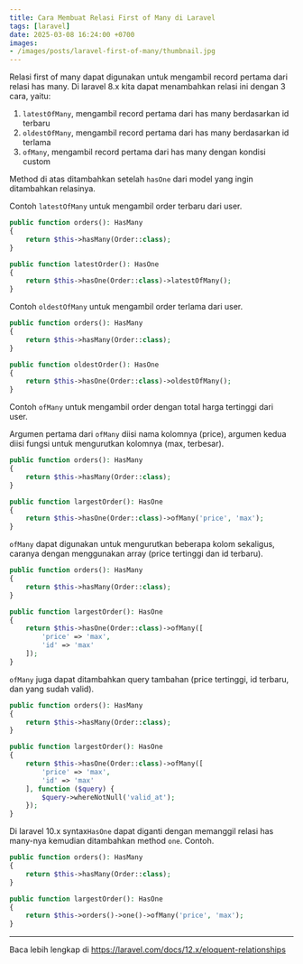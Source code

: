 ```yaml
---
title: Cara Membuat Relasi First of Many di Laravel
tags: [laravel]
date: 2025-03-08 16:24:00 +0700
images:
- /images/posts/laravel-first-of-many/thumbnail.jpg
---
```


Relasi first of many dapat digunakan untuk mengambil record pertama dari relasi has many. Di laravel 8.x kita dapat menambahkan relasi ini dengan 3 cara, yaitu:

<!--more-->

1. `latestOfMany`, mengambil record pertama dari has many berdasarkan id terbaru
2. `oldestOfMany`, mengambil record pertama dari has many berdasarkan id terlama
3. `ofMany`, mengambil record pertama dari has many dengan kondisi custom

Method di atas ditambahkan setelah `hasOne` dari model yang ingin ditambahkan relasinya.

Contoh `latestOfMany` untuk mengambil order terbaru dari user.

```php   
public function orders(): HasMany
{
    return $this->hasMany(Order::class);
}

public function latestOrder(): HasOne
{
    return $this->hasOne(Order::class)->latestOfMany();
}
```

Contoh `oldestOfMany` untuk mengambil order terlama dari user.

```php   
public function orders(): HasMany
{
    return $this->hasMany(Order::class);
}

public function oldestOrder(): HasOne
{
    return $this->hasOne(Order::class)->oldestOfMany();
}
```

Contoh `ofMany` untuk mengambil order dengan total harga tertinggi dari user.

Argumen pertama dari `ofMany` diisi nama kolomnya (price), argumen kedua diisi fungsi untuk mengurutkan kolomnya (max, terbesar).

```php   
public function orders(): HasMany
{
    return $this->hasMany(Order::class);
}

public function largestOrder(): HasOne
{
    return $this->hasOne(Order::class)->ofMany('price', 'max');
}
```

`ofMany` dapat digunakan untuk mengurutkan beberapa kolom sekaligus, caranya dengan menggunakan array (price tertinggi dan id terbaru).

```php   
public function orders(): HasMany
{
    return $this->hasMany(Order::class);
}

public function largestOrder(): HasOne
{
    return $this->hasOne(Order::class)->ofMany([
        'price' => 'max',
        'id' => 'max'
    ]);
}
```

`ofMany` juga dapat ditambahkan query tambahan (price tertinggi, id terbaru, dan yang sudah valid).

```php   
public function orders(): HasMany
{
    return $this->hasMany(Order::class);
}

public function largestOrder(): HasOne
{
    return $this->hasOne(Order::class)->ofMany([
        'price' => 'max',
        'id' => 'max'
    ], function ($query) {
        $query->whereNotNull('valid_at');
    });
}
```

Di laravel 10.x syntax`HasOne` dapat diganti dengan memanggil relasi has many-nya kemudian ditambahkan method `one`. Contoh.

```php   
public function orders(): HasMany
{
    return $this->hasMany(Order::class);
}

public function largestOrder(): HasOne
{
    return $this->orders()->one()->ofMany('price', 'max');
}
```

---

Baca lebih lengkap di https://laravel.com/docs/12.x/eloquent-relationships